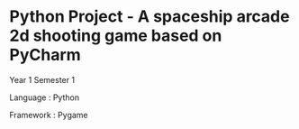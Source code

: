 # Python Project - A spaceship arcade 2d shooting game based on PyCharm

Year 1 Semester 1

Language : Python

Framework : Pygame

